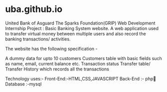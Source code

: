# uba.github.io
United Bank of Asguard
The Sparks Foundation(GRIP)
Web Development Internship Project : Basic Banking System website.
A web application used to transfer virtual money between multiple users and also record the banking transactions/ activities.

The website has the following specification -

A dummy data for upto 10 customers
Customers table with basic fields such as name, email, current balance etc.
Transaction status
Transfer table/ Transfer History which records all the transactions

Technology uses:-
Front-End:-HTML,CSS,JAVASCRIPT 
Back-End :- php       
Database :-mysql

